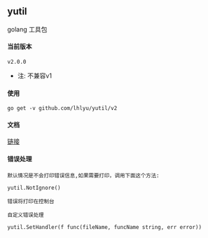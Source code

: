 ## yutil

golang 工具包

#### 当前版本

`v2.0.0`

- 注: 不兼容v1

#### 使用

`go get -v github.com/lhlyu/yutil/v2`

#### 文档

[链接](./doc.md)


#### 错误处理

```text
默认情况是不会打印错误信息,如果需要打印，调用下面这个方法:

yutil.NotIgnore()

错误将打印在控制台

自定义错误处理

yutil.SetHandler(f func(fileName, funcName string, err error))

```